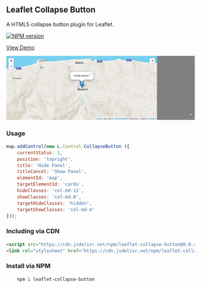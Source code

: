 ## Leaflet Collapse Button
A HTML5 collapse button plugin for Leaflet.

[![NPM version](https://img.shields.io/npm/v/leaflet-collapse-button.svg)](https://www.npmjs.com/package/leaflet-collapse-button)

<a href="https://jsfiddle.net/muhammedkalender/d9g8j3w7/">View Demo</a>

![Product Demo](media/demo.gif)

### Usage

``` js
map.addControl(new L.Control.CollapseButton ({
	currentStatus: 1,	
	position: 'topright',	
	title: 'Hide Panel',	
	titleCancel: 'Show Panel',	
	elementId: 'map',	
	targetElementId: 'cards',	
	hideClasses: 'col-md-12',	
	showClasses: 'col-md-8',	
	targetHideClasses: 'hidden',	
	targetShowClasses: 'col-md-4'
}));
```

### Including via CDN

```html
<script src="https://cdn.jsdelivr.net/npm/leaflet-collapse-button@0.0.4/dist/leaflet.collapse-button.min.js"></script>
<link rel="stylesheet" href="https://cdn.jsdelivr.net/npm/leaflet-collapse-button@0.0.4/dist/leaflet.collapse-button.min.css">
```

### Install via NPM
```html
    npm i leaflet-collapse-button
```
